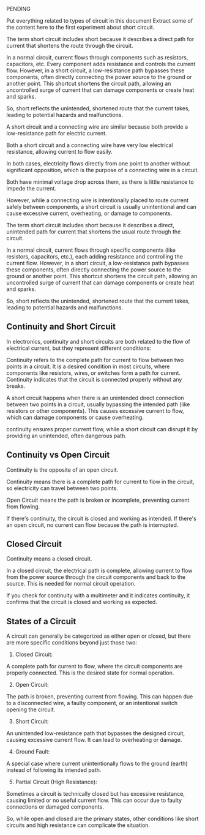 PENDING

Put everything related to types of circuit in this document
Extract some of the content here to the first experiment about short circuit.

The term short circuit includes short because it describes a direct path for current that shortens the route through the circuit.

In a normal circuit, current flows through components such as resistors, capacitors, etc. Every component adds resistance and controls the current flow. However, in a short circuit, a low-resistance path bypasses these components, often directly connecting the power source to the ground or another point. This shortcut shortens the circuit path, allowing an uncontrolled surge of current that can damage components or create heat and sparks.

So, short reflects the unintended, shortened route that the current takes, leading to potential hazards and malfunctions.

A short circuit and a connecting wire are similar because both provide a low-resistance path for electric current.

Both a short circuit and a connecting wire have very low electrical resistance, allowing current to flow easily.

In both cases, electricity flows directly from one point to another without significant opposition, which is the purpose of a connecting wire in a circuit.

Both have minimal voltage drop across them, as there is little resistance to impede the current.

However, while a connecting wire is intentionally placed to route current safely between components, a short circuit is usually unintentional and can cause excessive current, overheating, or damage to components.

The term short circuit includes short because it describes a direct, unintended path for current that shortens the usual route through the circuit.

In a normal circuit, current flows through specific components (like resistors, capacitors, etc.), each adding resistance and controlling the current flow. However, in a short circuit, a low-resistance path bypasses these components, often directly connecting the power source to the ground or another point. This shortcut shortens the circuit path, allowing an uncontrolled surge of current that can damage components or create heat and sparks.

So, short reflects the unintended, shortened route that the current takes, leading to potential hazards and malfunctions.

## Continuity and Short Circuit

In electronics, continuity and short circuits are both related to the flow of electrical current, but they represent different conditions:

Continuity refers to the complete path for current to flow between two points in a circuit. It is a desired condition in most circuits, where components like resistors, wires, or switches form a path for current. Continuity indicates that the circuit is connected properly without any breaks.

A short circuit happens when there is an unintended direct connection between two points in a circuit, usually bypassing the intended path (like resistors or other components). This causes excessive current to flow, which can damage components or cause overheating.

continuity ensures proper current flow, while a short circuit can disrupt it by providing an unintended, often dangerous path.

## Continuity vs Open Circuit

Continuity is the opposite of an open circuit.

Continuity means there is a complete path for current to flow in the circuit, so electricity can travel between two points.

Open Circuit means the path is broken or incomplete, preventing current from flowing.

If there's continuity, the circuit is closed and working as intended. If there's an open circuit, no current can flow because the path is interrupted.

## Closed Circuit

Continuity means a closed circuit.

In a closed circuit, the electrical path is complete, allowing current to flow from the power source through the circuit components and back to the source. This is needed for normal circuit operation.

If you check for continuity with a multimeter and it indicates continuity, it confirms that the circuit is closed and working as expected.

## States of a Circuit

A circuit can generally be categorized as either open or closed, but there are more specific conditions beyond just those two:

1. Closed Circuit:

A complete path for current to flow, where the circuit components are properly connected. This is the desired state for normal operation.

2. Open Circuit:

The path is broken, preventing current from flowing. This can happen due to a disconnected wire, a faulty component, or an intentional switch opening the circuit.

3. Short Circuit:

An unintended low-resistance path that bypasses the designed circuit, causing excessive current flow. It can lead to overheating or damage.

4. Ground Fault:

A special case where current unintentionally flows to the ground (earth) instead of following its intended path.

5. Partial Circuit (High Resistance):

Sometimes a circuit is technically closed but has excessive resistance, causing limited or no useful current flow. This can occur due to faulty connections or damaged components.

So, while open and closed are the primary states, other conditions like short circuits and high resistance can complicate the situation.
